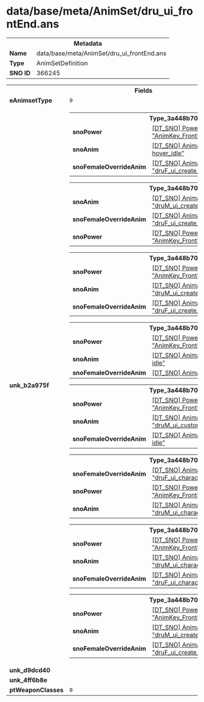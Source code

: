 <h1>data/base/meta/AnimSet/dru_ui_frontEnd.ans</h1><table><tr><th colspan="100%">Metadata</th></tr><tr><td><b>Name</b></td><td>data/base/meta/AnimSet/dru_ui_frontEnd.ans</td></tr><tr><td><b>Type</b></td><td>AnimSetDefinition</td></tr><tr><td><b>SNO ID</b></td><td>366245</td></tr></table>

<table><tr><th colspan="100%">Fields</th></tr><tr><td><b>eAnimsetType</b></td><td><code>0</code></td></tr><tr><td><b>unk_b2a975f</b></td><td><table><tr><th colspan="100%">Type_3a448b70</th></tr><tr><td><b>snoPower</b></td><td><a href="..\Power\AnimKey_FrontEnd_Create_look_idle.pow.md">[DT_SNO] Power: "AnimKey_FrontEnd_Create_look_idle"</a></td></tr><tr><td><b>snoAnim</b></td><td><a href="..\Anim\druM_ui_create_ hover_idle.ani.md">[DT_SNO] Animation: "druM_ui_create_ hover_idle"</a></td></tr><tr><td><b>snoFemaleOverrideAnim</b></td><td><a href="..\Anim\druF_ui_create_hover_idle.ani.md">[DT_SNO] Animation: "druF_ui_create_hover_idle"</a></td></tr></table>


<table><tr><th colspan="100%">Type_3a448b70</th></tr><tr><td><b>snoAnim</b></td><td><a href="..\Anim\druM_ui_create_hover_intro.ani.md">[DT_SNO] Animation: "druM_ui_create_hover_intro"</a></td></tr><tr><td><b>snoFemaleOverrideAnim</b></td><td><a href="..\Anim\druF_ui_create_hover_intro.ani.md">[DT_SNO] Animation: "druF_ui_create_hover_intro"</a></td></tr><tr><td><b>snoPower</b></td><td><a href="..\Power\AnimKey_FrontEnd_Create_look_intro.pow.md">[DT_SNO] Power: "AnimKey_FrontEnd_Create_look_intro"</a></td></tr></table>


<table><tr><th colspan="100%">Type_3a448b70</th></tr><tr><td><b>snoPower</b></td><td><a href="..\Power\AnimKey_FrontEnd_Create_look_outro.pow.md">[DT_SNO] Power: "AnimKey_FrontEnd_Create_look_outro"</a></td></tr><tr><td><b>snoAnim</b></td><td><a href="..\Anim\druM_ui_create_hover_outro.ani.md">[DT_SNO] Animation: "druM_ui_create_hover_outro"</a></td></tr><tr><td><b>snoFemaleOverrideAnim</b></td><td><a href="..\Anim\druF_ui_create_hover_outro.ani.md">[DT_SNO] Animation: "druF_ui_create_hover_outro"</a></td></tr></table>


<table><tr><th colspan="100%">Type_3a448b70</th></tr><tr><td><b>snoPower</b></td><td><a href="..\Power\AnimKey_FrontEnd_Create_unalert_idle.pow.md">[DT_SNO] Power: "AnimKey_FrontEnd_Create_unalert_idle"</a></td></tr><tr><td><b>snoAnim</b></td><td><a href="..\Anim\druM_ui_create_ idle.ani.md">[DT_SNO] Animation: "druM_ui_create_ idle"</a></td></tr><tr><td><b>snoFemaleOverrideAnim</b></td><td><a href="..\Anim\druF_ui_create_idle.ani.md">[DT_SNO] Animation: "druF_ui_create_idle"</a></td></tr></table>


<table><tr><th colspan="100%">Type_3a448b70</th></tr><tr><td><b>snoPower</b></td><td><a href="..\Power\AnimKey_FrontEnd_Custom.pow.md">[DT_SNO] Power: "AnimKey_FrontEnd_Custom"</a></td></tr><tr><td><b>snoAnim</b></td><td><a href="..\Anim\druM_ui_custom_idle.ani.md">[DT_SNO] Animation: "druM_ui_custom_idle"</a></td></tr><tr><td><b>snoFemaleOverrideAnim</b></td><td><a href="..\Anim\druF_ui_custom idle.ani.md">[DT_SNO] Animation: "druF_ui_custom idle"</a></td></tr></table>


<table><tr><th colspan="100%">Type_3a448b70</th></tr><tr><td><b>snoFemaleOverrideAnim</b></td><td><a href="..\Anim\druF_ui_characterSelect_loop.ani.md">[DT_SNO] Animation: "druF_ui_characterSelect_loop"</a></td></tr><tr><td><b>snoPower</b></td><td><a href="..\Power\AnimKey_FrontEnd_Select_idle.pow.md">[DT_SNO] Power: "AnimKey_FrontEnd_Select_idle"</a></td></tr><tr><td><b>snoAnim</b></td><td><a href="..\Anim\druM_ui_characterSelect_loop.ani.md">[DT_SNO] Animation: "druM_ui_characterSelect_loop"</a></td></tr></table>


<table><tr><th colspan="100%">Type_3a448b70</th></tr><tr><td><b>snoPower</b></td><td><a href="..\Power\AnimKey_FrontEnd_Select_intro.pow.md">[DT_SNO] Power: "AnimKey_FrontEnd_Select_intro"</a></td></tr><tr><td><b>snoAnim</b></td><td><a href="..\Anim\druM_ui_characterSelect_intro.ani.md">[DT_SNO] Animation: "druM_ui_characterSelect_intro"</a></td></tr><tr><td><b>snoFemaleOverrideAnim</b></td><td><a href="..\Anim\druF_ui_characterSelect_intro.ani.md">[DT_SNO] Animation: "druF_ui_characterSelect_intro"</a></td></tr></table>


<table><tr><th colspan="100%">Type_3a448b70</th></tr><tr><td><b>snoPower</b></td><td><a href="..\Power\AnimKey_FrontEnd_Create_unalert_fidget.pow.md">[DT_SNO] Power: "AnimKey_FrontEnd_Create_unalert_fidget"</a></td></tr><tr><td><b>snoAnim</b></td><td><a href="..\Anim\druM_ui_create_fidget_pet.ani.md">[DT_SNO] Animation: "druM_ui_create_fidget_pet"</a></td></tr><tr><td><b>snoFemaleOverrideAnim</b></td><td><a href="..\Anim\druF_ui_create_fidget_pet.ani.md">[DT_SNO] Animation: "druF_ui_create_fidget_pet"</a></td></tr></table>


</td></tr><tr><td><b>unk_d9dcd40</b></td><td></td></tr><tr><td><b>unk_4ff6b8e</b></td><td></td></tr><tr><td><b>ptWeaponClasses</b></td><td><code>0</code>
</td></tr></table>

